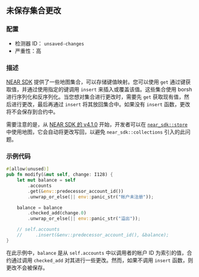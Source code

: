 ## 未保存集合更改

### 配置

* 检测器 ID： `unsaved-changes`
* 严重性：高

### 描述

[NEAR SDK](https://crates.io/crates/near-sdk) 提供了一些地图集合，可以存储键值映射。您可以使用 `get` 通过键获取值，并通过使用指定的键调用 `insert` 来插入或覆盖该值。这些集合使用 borsh 进行序列化和反序列化。当您想对集合进行更改时，需要先 `get` 获取现有值，然后进行更改，最后再通过 `insert` 将其放回集合中。如果没有 `insert` 函数，更改将不会保存到合约中。

需要注意的是，从 [NEAR SDK 的 v4.1.0](https://docs.rs/near-sdk/4.1.0/near_sdk/index.html) 开始，开发者可以在 [`near_sdk::store`](https://docs.rs/near-sdk/4.1.0/near_sdk/store/index.html) 中使用地图，它会自动将更改写回，以避免 `near_sdk::collections` 引入的此问题。

### 示例代码

```rust
#[allow(unused)]
pub fn modify(&mut self, change: I128) {
    let mut balance = self
        .accounts
        .get(&env::predecessor_account_id())
        .unwrap_or_else(|| env::panic_str("帐户未注册"));

    balance = balance
        .checked_add(change.0)
        .unwrap_or_else(|| env::panic_str("溢出"));

    // self.accounts
    //     .insert(&env::predecessor_account_id(), &balance);
}
```

在此示例中，`balance` 是从 `self.accounts` 中以调用者的帐户 ID 为索引的值，合约通过调用 `checked_add` 对其进行一些更改。然而，如果不调用 `insert` 函数，则更改不会被保存。